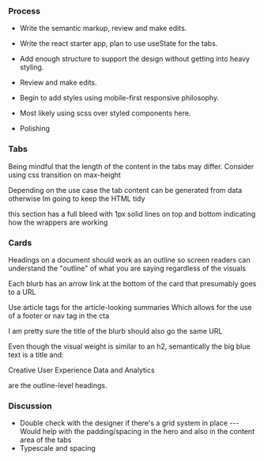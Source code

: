 ### Process

- Write the semantic markup, review and make edits.

- Write the react starter app, plan to use useState for the tabs. 
- Add enough structure to support the design without getting into heavy styling.
- Review and make edits.

- Begin to add styles using mobile-first responsive philosophy.
- Most likely using scss over styled components here.

- Polishing

### Tabs

Being mindful that the length of the content in the tabs may differ.
Consider using css transition on max-height

Depending on the use case the tab content can be generated from data otherwise
Im going to keep the HTML tidy

this section has a full bleed with 1px solid lines on top and bottom
indicating how the wrappers are working

### Cards
          
Headings on a document should work as an outline so screen readers can understand the "outline" of what you are saying regardless of the visuals

Each blurb has an arrow link at the bottom of the card that presumably goes to a URL

Use article tags for the article-looking summaries
Which allows for the use of a footer or nav tag in the cta

I am pretty sure the title of the blurb should also go the same URL

Even though the visual weight is similar to an h2, semantically the big blue text is a title and:

Creative 
User Experience 
Data and Analytics 

are the outline-level headings.

### Discussion
- Double check with the designer if there's a grid system in place
--- Would help with the padding/spacing in the hero and also in the content area of the tabs
- Typescale and spacing



 